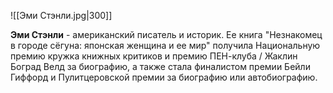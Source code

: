 ![[Эми Стэнли.jpg|300]]

**Эми Стэнли** -  американский писатель и историк. Ее книга "Незнакомец в городе сёгуна:  японская женщина и ее мир" получила Национальную премию кружка книжных  критиков и премию ПЕН-клуба / Жаклин Боград Велд за биографию, а также  стала финалистом премии Бейли Гиффорд и Пулитцеровской премии за  биографию или автобиографию.